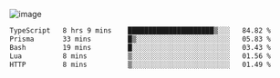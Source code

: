 ![image](https://github-profile-trophy.vercel.app/?username=CMOISDEAD&theme=oldie&row=1&no-frame=true&no-bg=true&margin-w=15&margin-h=15)
<!--START_SECTION:waka-->

```txt
TypeScript   8 hrs 9 mins    █████████████████████▒░░░   84.82 %
Prisma       33 mins         █▒░░░░░░░░░░░░░░░░░░░░░░░   05.83 %
Bash         19 mins         █░░░░░░░░░░░░░░░░░░░░░░░░   03.43 %
Lua          8 mins          ▒░░░░░░░░░░░░░░░░░░░░░░░░   01.56 %
HTTP         8 mins          ▒░░░░░░░░░░░░░░░░░░░░░░░░   01.49 %
```

<!--END_SECTION:waka--> 
